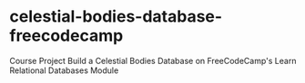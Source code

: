 # celestial-bodies-database-freecodecamp
Course Project Build a Celestial Bodies Database on FreeCodeCamp's Learn Relational Databases Module

